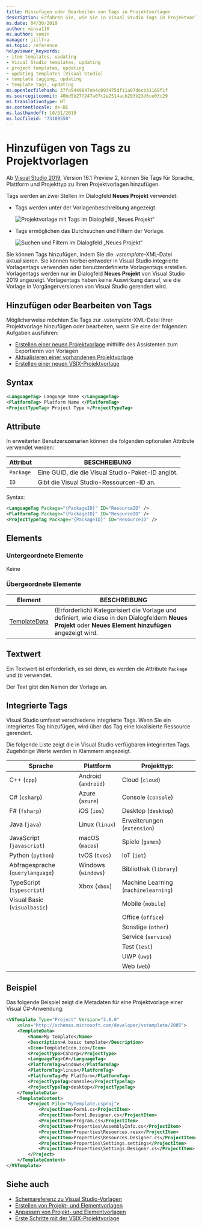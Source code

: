 ```yaml
---
title: Hinzufügen oder Bearbeiten von Tags in Projektvorlagen
description: Erfahren Sie, wie Sie in Visual Studio Tags in Projektvorlagen hinzufügen oder bearbeiten.
ms.date: 04/30/2019
author: minsa110
ms.author: somin
manager: jillfra
ms.topic: reference
helpviewer_keywords:
- item templates, updating
- Visual Studio templates, updating
- project templates, updating
- updating templates [Visual Studio]
- template tagging, updating
- template tags, updating
ms.openlocfilehash: 37fa5449847eb4c093475df11a07decb31168f1f
ms.sourcegitcommit: 40bd5b27f247a07c2e2514acb293b23d6ce03c29
ms.translationtype: HT
ms.contentlocale: de-DE
ms.lasthandoff: 10/31/2019
ms.locfileid: "73189550"
---
```

# <a name="add-tags-to-project-templates"></a>Hinzufügen von Tags zu Projektvorlagen

Ab [Visual Studio 2019](https://visualstudio.microsoft.com/downloads/), Version 16.1 Preview 2, können Sie Tags für Sprache, Plattform und Projekttyp zu Ihren Projektvorlagen hinzufügen. 

Tags werden an zwei Stellen im Dialogfeld **Neues Projekt** verwendet:

- Tags werden unter der Vorlagenbeschreibung angezeigt.

   ![Projektvorlage mit Tags im Dialogfeld „Neues Projekt“](media/npd-item-with-template-tags.png)

- Tags ermöglichen das Durchsuchen und Filtern der Vorlage.

   ![Suchen und Filtern im Dialogfeld „Neues Projekt“](media/npd-search-and-filter.png)

Sie können Tags hinzufügen, indem Sie die *.vstemplate*-XML-Datei aktualisieren. Sie können hierbei entweder in Visual Studio integrierte Vorlagentags verwenden oder benutzerdefinierte Vorlagentags erstellen. Vorlagentags werden nur im Dialogfeld **Neues Projekt** von Visual Studio 2019 angezeigt. Vorlagentags haben keine Auswirkung darauf, wie die Vorlage in Vorgängerversionen von Visual Studio gerendert wird.

## <a name="add-or-edit-tags"></a>Hinzufügen oder Bearbeiten von Tags

Möglicherweise möchten Sie Tags zur *.vstemplate*-XML-Datei Ihrer Projektvorlage hinzufügen oder bearbeiten, wenn Sie eine der folgenden Aufgaben ausführen:

* [Erstellen einer neuen Projektvorlage](how-to-create-project-templates.md) mithilfe des Assistenten zum Exportieren von Vorlagen
* [Aktualisieren einer vorhandenen Projektvorlage](how-to-update-existing-templates.md)
* [Erstellen einer neuen VSIX-Projektvorlage](../extensibility/getting-started-with-the-vsix-project-template.md)

## <a name="syntax"></a>Syntax

```xml
<LanguageTag> Language Name </LanguageTag>
<PlatformTag> Platform Name </PlatformTag>
<ProjectTypeTag> Project Type </ProjectTypeTag>
```

## <a name="attributes"></a>Attribute

In erweiterten Benutzerszenarien können die folgenden optionalen Attribute verwendet werden:

|Attribut|BESCHREIBUNG|
|---------------|-----------------|
|`Package`|Eine GUID, die die Visual Studio-Paket-ID angibt.|
|`ID`|Gibt die Visual Studio-Ressourcen-ID an.|

Syntax:

```xml
<LanguageTag Package="{PackageID}" ID="ResourceID" />
<PlatformTag Package="{PackageID}" ID="ResourceID" />
<ProjectTypeTag Package="{PackageID}" ID="ResourceID" />
```

## <a name="elements"></a>Elements

### <a name="child-elements"></a>Untergeordnete Elemente

Keine

### <a name="parent-elements"></a>Übergeordnete Elemente

|Element|BESCHREIBUNG|
|-------------|-----------------|
|[TemplateData](../extensibility/templatedata-element-visual-studio-templates.md)|(Erforderlich) Kategorisiert die Vorlage und definiert, wie diese in den Dialogfeldern **Neues Projekt** oder **Neues Element hinzufügen** angezeigt wird.|

## <a name="text-value"></a>Textwert

Ein Textwert ist erforderlich, es sei denn, es werden die Attribute `Package` und `ID` verwendet.

Der Text gibt den Namen der Vorlage an.

## <a name="built-in-tags"></a>Integrierte Tags

Visual Studio umfasst verschiedene integrierte Tags. Wenn Sie ein integriertes Tag hinzufügen, wird über das Tag eine lokalisierte Ressource gerendert. 

Die folgende Liste zeigt die in Visual Studio verfügbaren integrierten Tags. Zugehörige Werte werden in Klammern angezeigt.

| Sprache | Plattform | Projekttyp: |
| -- | -- | -- |
| C++ (`cpp`) | Android (`android`) | Cloud (`cloud`) |
| C# (`csharp`) | Azure (`azure`) | Console (`console`) |
| F# (`fsharp`) | iOS (`ios`) | Desktop (`desktop`) |
| Java (`java`) | Linux (`linux`) | Erweiterungen (`extension`) |
| JavaScript (`javascript`) | macOS (`macos`) | Spiele (`games`) |
| Python (`python`) | tvOS (`tvos`) | IoT (`iot`) |
| Abfragesprache (`querylanguage`) | Windows (`windows`) | Bibliothek (`library`) |
| TypeScript (`typescript`) | Xbox (`xbox`) | Machine Learning (`machinelearning`) |
| Visual Basic (`visualbasic`) | | Mobile (`mobile`) |
| | | Office (`office`) |
| | | Sonstige (`other`) |
| | | Service (`service`) |
| | | Test (`test`) |
| | | UWP (`uwp`) |
| | | Web (`web`) |

## <a name="example"></a>Beispiel

Das folgende Beispiel zeigt die Metadaten für eine Projektvorlage einer Visual C#-Anwendung:

```xml
<VSTemplate Type="Project" Version="3.0.0"
    xmlns="http://schemas.microsoft.com/developer/vstemplate/2005">
    <TemplateData>
        <Name>My template</Name>
        <Description>A basic template</Description>
        <Icon>TemplateIcon.ico</Icon>
        <ProjectType>CSharp</ProjectType>
        <LanguageTag>C#</LanguageTag>
        <PlatformTag>windows</PlatformTag>
        <PlatformTag>linux</PlatformTag>
        <PlatformTag>My Platform</PlatformTag>
        <ProjectTypeTag>console</ProjectTypeTag>
        <ProjectTypeTag>desktop</ProjectTypeTag>
    </TemplateData>
    <TemplateContent>
        <Project File="MyTemplate.csproj">
            <ProjectItem>Form1.cs<ProjectItem>
            <ProjectItem>Form1.Designer.cs</ProjectItem>
            <ProjectItem>Program.cs</ProjectItem>
            <ProjectItem>Properties\AssemblyInfo.cs</ProjectItem>
            <ProjectItem>Properties\Resources.resx</ProjectItem>
            <ProjectItem>Properties\Resources.Designer.cs</ProjectItem>
            <ProjectItem>Properties\Settings.settings</ProjectItem>
            <ProjectItem>Properties\Settings.Designer.cs</ProjectItem>
        </Project>
    </TemplateContent>
</VSTemplate>
```

## <a name="see-also"></a>Siehe auch

- [Schemareferenz zu Visual Studio-Vorlagen](../extensibility/visual-studio-template-schema-reference.md)
- [Erstellen von Projekt- und Elementvorlagen](creating-project-and-item-templates.md)
- [Anpassen von Projekt- und Elementvorlagen](customizing-project-and-item-templates.md)
- [Erste Schritte mit der VSIX-Projektvorlage](../extensibility/getting-started-with-the-vsix-project-template.md)
